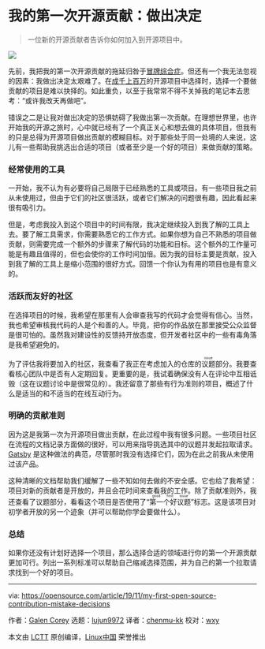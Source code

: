 [#]: collector: (lujun9972)
[#]: translator: (chenmu-kk)
[#]: reviewer: ( )
[#]: publisher: ( )
[#]: url: ( )
[#]: subject: (My first contribution to open source: Making a decision)
[#]: via: (https://opensource.com/article/19/11/my-first-open-source-contribution-mistake-decisions)
[#]: author: (Galen Corey https://opensource.com/users/galenemco)

我的第一次开源贡献：做出决定
======

> 一位新的开源贡献者告诉你如何加入到开源项目中。

![](https://img.linux.net.cn/data/attachment/album/202010/30/112350rh0xwp1x1y6awehn.jpg)

先前，我把我的第一次开源贡献的拖延归咎于[冒牌综合症][2]。但还有一个我无法忽视的因素：我做出决定太艰难了。在[成千上百万][3]的开源项目中选择时，选择一个要做贡献的项目是难以抉择的。如此重负，以至于我常常不得不关掉我的笔记本去思考：“或许我改天再做吧”。

错误之二是让我对做出决定的恐惧妨碍了我做出第一次贡献。在理想世界里，也许开始我的开源之旅时，心中就已经有了一个真正关心和想去做的具体项目，但我有的只是总得为开源项目做出贡献的模糊目标。对于那些处于同一处境的人来说，这儿有一些帮助我挑选出合适的项目（或者至少是一个好的项目）来做贡献的策略。

### 经常使用的工具

一开始，我不认为有必要将自己局限于已经熟悉的工具或项目。有一些项目我之前从未使用过，但由于它们的社区很活跃，或者它们解决的问题很有趣，因此看起来很有吸引力。

但是，考虑我投入到这个项目中的时间有限，我决定继续投入到我了解的工具上去。要了解工具需求，你需要熟悉它的工作方式。如果你想为自己不熟悉的项目做贡献，则需要完成一个额外的步骤来了解代码的功能和目标。这个额外的工作量可能是有趣且值得的，但也会使你的工作时间加倍。因为我的目标主要是贡献，投入到我了解的工具上是缩小范围的很好方式。回馈一个你认为有用的项目也是有意义的。

### 活跃而友好的社区

在选择项目的时候，我希望在那里有人会审查我写的代码才会觉得有信心。当然，我也希望审核我代码的人是个和善的人。毕竟，把你的作品放在那里接受公众监督是很可怕的。虽然我对建设性的反馈持开放态度，但开发者社区中的一些有毒角落是我希望避免的。

为了评估我将要加入的社区，我查看了我正在考虑加入的仓库的<ruby>议题<rt>issue</rt></ruby>部分。我要查看核心团队中是否有人定期回复。更重要的是，我试着确保没有人在评论中互相诋毁（这在议题讨论中是很常见的）。我还留意了那些有行为准则的项目，概述了什么是适当的和不适当的在线互动行为。

### 明确的贡献准则

因为这是我第一次为开源项目做出贡献，在此过程中我有很多问题。一些项目社区在流程的文档记录方面做的很好，可以用来指导挑选其中的议题并发起拉取请求。 [Gatsby][4] 是这种做法的典范，尽管那时我没有选择它们，因为在此之前我从未使用过该产品。

这种清晰的文档帮助我们缓解了一些不知如何去做的不安全感。它也给了我希望：项目对新的贡献者是开放的，并且会花时间来查看我的工作。除了贡献准则外，我还查看了议题部分，看看这个项目是否使用了“<ruby>第一个好议题<rt>good first issue</rt></ruby>”标志。这是该项目对初学者开放的另一个迹象（并可以帮助你学会要做什么）。

### 总结

如果你还没有计划好选择一个项目，那么选择合适的领域进行你的第一个开源贡献更加可行。列出一系列标准可以帮助自己缩减选择范围，并为自己的第一个拉取请求找到一个好的项目。

--------------------------------------------------------------------------------

via: https://opensource.com/article/19/11/my-first-open-source-contribution-mistake-decisions

作者：[Galen Corey][a]
选题：[lujun9972][b]
译者：[chenmu-kk](https://github.com/chenmu-kk)
校对：[wxy](https://github.com/wxy)

本文由 [LCTT](https://github.com/LCTT/TranslateProject) 原创编译，[Linux中国](https://linux.cn/) 荣誉推出

[a]: https://opensource.com/users/galenemco
[b]: https://github.com/lujun9972
[1]: https://opensource.com/sites/default/files/styles/image-full-size/public/lead-images/lightbulb-idea-think-yearbook-lead.png?itok=5ZpCm0Jh (Lightbulb)
[2]: https://opensource.com/article/19/10/my-first-open-source-contribution-mistakes
[3]: https://github.blog/2018-02-08-open-source-project-trends-for-2018/
[4]: https://www.gatsbyjs.org/contributing/
